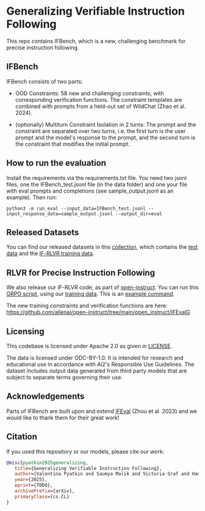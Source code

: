 # Generalizing Verifiable Instruction Following

This repo contains IFBench, which is a new, challenging benchmark for precise instruction following. 

## IFBench
IFBench consists of two parts:

- OOD Constraints: 58 new and challenging constraints, with corresponding verification functions. The constraint templates are combined with prompts from a held-out set of WildChat (Zhao et al. 2024).

- (optionally) Multiturn Constraint Isolation in 2 turns: The prompt and the constraint are separated over two turns, i.e. the first turn is the user prompt and the model's response to the prompt, and the second turn is the constraint that modifies the initial prompt.

## How to run the evaluation
Install the requirements via the requirements.txt file.
You need two jsonl files, one the IFBench_test.jsonl file (in the data folder) and one your file with eval prompts and completions (see sample_output.jsonl as an example). Then run:
```
python3 -m run_eval --input_data=IFBench_test.jsonl --input_response_data=sample_output.jsonl --output_dir=eval
```

## Released Datasets
You can find our released datasets in this [collection](https://huggingface.co/collections/allenai/ifbench-683f590687f61b512558cdf1), which contains the [test data](https://huggingface.co/datasets/allenai/IFBench_test) and the [IF-RLVR training data](https://huggingface.co/datasets/allenai/IF_multi_constraints_upto5).

## RLVR for Precise Instruction Following
We also release our IF-RLVR code, as part of [open-instruct](https://github.com/allenai/open-instruct). You can run this [GRPO script](https://github.com/allenai/open-instruct/blob/main/open_instruct/grpo_fast.py), using our [training data](https://huggingface.co/datasets/allenai/IF_multi_constraints_upto5). This is an [example command](https://github.com/allenai/open-instruct/blob/main/scripts/train/rlvr/valpy_if_grpo_fast.sh).

The new training constraints and verification functions are here: https://github.com/allenai/open-instruct/tree/main/open_instruct/IFEvalG

## Licensing

This codebase is licensed under Apache 2.0 as given in [LICENSE](./LICENSE).

The data is licensed under ODC-BY-1.0. It is intended for research and educational use in accordance with Ai2's Responsible Use Guidelines. The dataset includes output data generated from third party models that are subject to separate terms governing their use.


## Acknowledgements

Parts of IFBench are built upon and extend [IFEval](https://github.com/google-research/google-research/tree/master/instruction_following_eval) (Zhou et al. 2023) and we would like to thank them for their great work!


## Citation

If you used this repository or our models, please cite our work:

```bibtex
@misc{pyatkin2025generalizing,
   title={Generalizing Verifiable Instruction Following}, 
   author={Valentina Pyatkin and Saumya Malik and Victoria Graf and Hamish Ivison and Shengyi Huang and Pradeep Dasigi and Nathan Lambert and Hannaneh Hajishirzi},
   year={2025},
   eprint={TODO},
   archivePrefix={arXiv},
   primaryClass={cs.CL}
}
